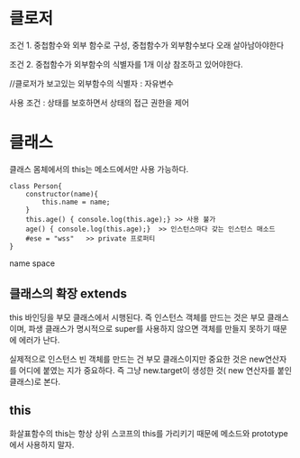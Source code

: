 # 클로저

조건 1. 중첩함수와 외부 함수로 구성, 중첩함수가 외부함수보다 오래 살아남아야한다

조건 2. 중첩함수가 외부함수의 식별자를 1개 이상 참조하고 있어야한다.

//클로저가 보고있는 외부함수의 식별자 : 자유변수

사용 조건 : 상태를 보호하면서 상태의 접근 권한을 제어



# 클래스

클래스 몸체에서의 this는 메소드에서만 사용 가능하다.

```
class Person{
	constructor(name){
		this.name = name;
	}
	this.age() { console.log(this.age);} >> 사용 불가
	age() { console.log(this.age);}  >> 인스턴스마다 갖는 인스턴스 매소드
	#ese = "wss"   >> private 프로퍼티
}
```



name space



## 클래스의 확장 extends

this 바인딩을 부모 클래스에서 시행된다. 즉 인스턴스 객체를 만드는 것은 부모 클래스이며, 파생 클래스가 명시적으로 super를 사용하지 않으면 객체를 만들지 못하기 때문에 에러가 난다.

실제적으로 인스턴스 빈 객체를 만드는 건 부모 클래스이지만 중요한 것은 new연산자를 어디에 붙였는 지가 중요하다. 즉 그냥 new.target이 생성한 것( new 연산자를 붙인 클래스)로 본다.



## this

화살표함수의 this는 항상 상위 스코프의 this를 가리키기 때문에 메소드와 prototype에서 사용하지 말자.